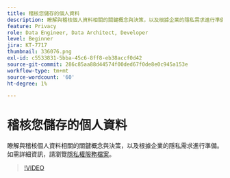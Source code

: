 ```yaml
---
title: 稽核您儲存的個人資料
description: 瞭解與稽核個人資料相關的關鍵概念與決策，以及根據企業的隱私需求進行準備。
feature: Privacy
role: Data Engineer, Data Architect, Developer
level: Beginner
jira: KT-7717
thumbnail: 336076.png
exl-id: c5533831-5bba-45c6-8ff8-eb38accf0d42
source-git-commit: 286c85aa88d44574f00ded67f0de8e0c945a153e
workflow-type: tm+mt
source-wordcount: '60'
ht-degree: 1%

---
```


# 稽核您儲存的個人資料

瞭解與稽核個人資料相關的關鍵概念與決策，以及根據企業的隱私需求進行準備。 如需詳細資訊，請瀏覽[隱私權服務檔案](https://experienceleague.adobe.com/docs/experience-platform/privacy/home.html?lang=zh-Hant)。

>[!VIDEO](https://video.tv.adobe.com/v/336076?learn=on&enablevpops)
